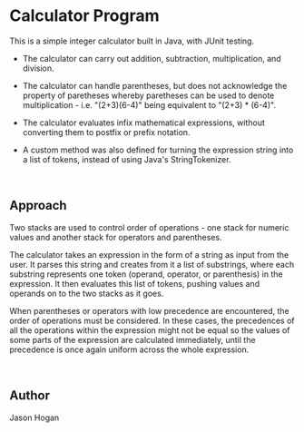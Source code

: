 # Calculator Program

This is a simple integer calculator built in Java, with JUnit testing.

* The calculator can carry out addition, subtraction, multiplication, and division.

* The calculator can handle parentheses, but does not acknowledge the property of paretheses whereby 
paretheses can be used to denote multiplication - i.e. "(2+3)(6-4)" being equivalent to "(2+3) * (6-4)".

* The calculator evaluates infix mathematical expressions, without converting them to postfix or prefix notation.

* A custom method was also defined for turning the expression string into a list of tokens, instead of using Java's StringTokenizer.


&nbsp;

## Approach

Two stacks are used to control order of operations - one stack for numeric values and another stack for operators and parentheses.

The calculator takes an expression in the form of a string as input from the user. It parses this string and creates from it a list of substrings, where each substring represents one token (operand, operator, or parenthesis) in the expression. It then evaluates this list of tokens, pushing values and operands on to the two stacks as it goes. 

When parentheses or operators with low precedence are encountered, the order of operations must be considered. In these cases, the precedences of all the operations within the expression might not be equal so the values of some parts of the expression are calculated immediately, until the precedence is once again uniform across the whole expression.

&nbsp;

## Author
Jason Hogan
